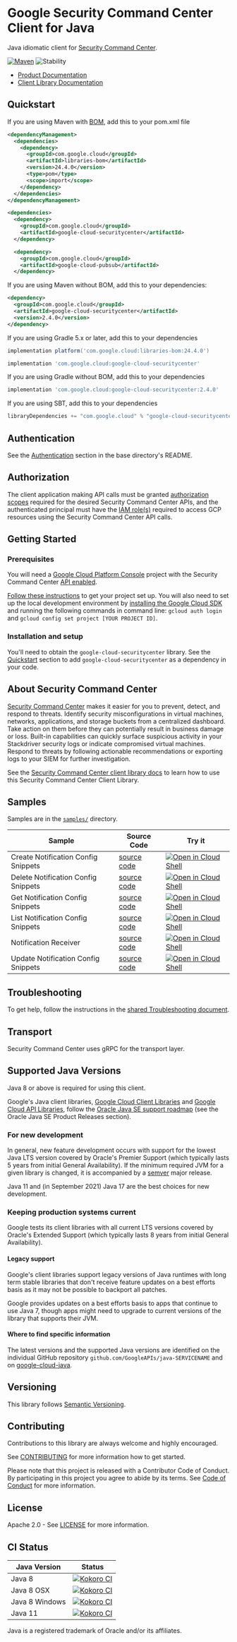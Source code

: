 # Google Security Command Center Client for Java

Java idiomatic client for [Security Command Center][product-docs].

[![Maven][maven-version-image]][maven-version-link]
![Stability][stability-image]

- [Product Documentation][product-docs]
- [Client Library Documentation][javadocs]


## Quickstart

If you are using Maven with [BOM][libraries-bom], add this to your pom.xml file

```xml
<dependencyManagement>
  <dependencies>
    <dependency>
      <groupId>com.google.cloud</groupId>
      <artifactId>libraries-bom</artifactId>
      <version>24.4.0</version>
      <type>pom</type>
      <scope>import</scope>
    </dependency>
  </dependencies>
</dependencyManagement>

<dependencies>
  <dependency>
    <groupId>com.google.cloud</groupId>
    <artifactId>google-cloud-securitycenter</artifactId>
  </dependency>

  <dependency>
    <groupId>com.google.cloud</groupId>
    <artifactId>google-cloud-pubsub</artifactId>
  </dependency>

```

If you are using Maven without BOM, add this to your dependencies:


```xml
<dependency>
  <groupId>com.google.cloud</groupId>
  <artifactId>google-cloud-securitycenter</artifactId>
  <version>2.4.0</version>
</dependency>

```

If you are using Gradle 5.x or later, add this to your dependencies

```Groovy
implementation platform('com.google.cloud:libraries-bom:24.4.0')

implementation 'com.google.cloud:google-cloud-securitycenter'
```
If you are using Gradle without BOM, add this to your dependencies

```Groovy
implementation 'com.google.cloud:google-cloud-securitycenter:2.4.0'
```

If you are using SBT, add this to your dependencies

```Scala
libraryDependencies += "com.google.cloud" % "google-cloud-securitycenter" % "2.4.0"
```

## Authentication

See the [Authentication][authentication] section in the base directory's README.

## Authorization

The client application making API calls must be granted [authorization scopes][auth-scopes] required for the desired Security Command Center APIs, and the authenticated principal must have the [IAM role(s)][predefined-iam-roles] required to access GCP resources using the Security Command Center API calls.

## Getting Started

### Prerequisites

You will need a [Google Cloud Platform Console][developer-console] project with the Security Command Center [API enabled][enable-api].

[Follow these instructions][create-project] to get your project set up. You will also need to set up the local development environment by
[installing the Google Cloud SDK][cloud-sdk] and running the following commands in command line:
`gcloud auth login` and `gcloud config set project [YOUR PROJECT ID]`.

### Installation and setup

You'll need to obtain the `google-cloud-securitycenter` library.  See the [Quickstart](#quickstart) section
to add `google-cloud-securitycenter` as a dependency in your code.

## About Security Command Center


[Security Command Center][product-docs] makes it easier for you to prevent, detect, and respond to threats. Identify security misconfigurations in virtual machines, networks, applications, and storage buckets from a centralized dashboard. Take action on them before they can potentially result in business damage or loss. Built-in capabilities can quickly surface suspicious activity in your Stackdriver security logs or indicate compromised virtual machines. Respond to threats by following actionable recommendations or exporting logs to your SIEM for further investigation.

See the [Security Command Center client library docs][javadocs] to learn how to
use this Security Command Center Client Library.





## Samples

Samples are in the [`samples/`](https://github.com/googleapis/java-securitycenter/tree/main/samples) directory.

| Sample                      | Source Code                       | Try it |
| --------------------------- | --------------------------------- | ------ |
| Create Notification Config Snippets | [source code](https://github.com/googleapis/java-securitycenter/blob/main/samples/snippets/src/main/java/com/google/cloud/examples/securitycenter/snippets/CreateNotificationConfigSnippets.java) | [![Open in Cloud Shell][shell_img]](https://console.cloud.google.com/cloudshell/open?git_repo=https://github.com/googleapis/java-securitycenter&page=editor&open_in_editor=samples/snippets/src/main/java/com/google/cloud/examples/securitycenter/snippets/CreateNotificationConfigSnippets.java) |
| Delete Notification Config Snippets | [source code](https://github.com/googleapis/java-securitycenter/blob/main/samples/snippets/src/main/java/com/google/cloud/examples/securitycenter/snippets/DeleteNotificationConfigSnippets.java) | [![Open in Cloud Shell][shell_img]](https://console.cloud.google.com/cloudshell/open?git_repo=https://github.com/googleapis/java-securitycenter&page=editor&open_in_editor=samples/snippets/src/main/java/com/google/cloud/examples/securitycenter/snippets/DeleteNotificationConfigSnippets.java) |
| Get Notification Config Snippets | [source code](https://github.com/googleapis/java-securitycenter/blob/main/samples/snippets/src/main/java/com/google/cloud/examples/securitycenter/snippets/GetNotificationConfigSnippets.java) | [![Open in Cloud Shell][shell_img]](https://console.cloud.google.com/cloudshell/open?git_repo=https://github.com/googleapis/java-securitycenter&page=editor&open_in_editor=samples/snippets/src/main/java/com/google/cloud/examples/securitycenter/snippets/GetNotificationConfigSnippets.java) |
| List Notification Config Snippets | [source code](https://github.com/googleapis/java-securitycenter/blob/main/samples/snippets/src/main/java/com/google/cloud/examples/securitycenter/snippets/ListNotificationConfigSnippets.java) | [![Open in Cloud Shell][shell_img]](https://console.cloud.google.com/cloudshell/open?git_repo=https://github.com/googleapis/java-securitycenter&page=editor&open_in_editor=samples/snippets/src/main/java/com/google/cloud/examples/securitycenter/snippets/ListNotificationConfigSnippets.java) |
| Notification Receiver | [source code](https://github.com/googleapis/java-securitycenter/blob/main/samples/snippets/src/main/java/com/google/cloud/examples/securitycenter/snippets/NotificationReceiver.java) | [![Open in Cloud Shell][shell_img]](https://console.cloud.google.com/cloudshell/open?git_repo=https://github.com/googleapis/java-securitycenter&page=editor&open_in_editor=samples/snippets/src/main/java/com/google/cloud/examples/securitycenter/snippets/NotificationReceiver.java) |
| Update Notification Config Snippets | [source code](https://github.com/googleapis/java-securitycenter/blob/main/samples/snippets/src/main/java/com/google/cloud/examples/securitycenter/snippets/UpdateNotificationConfigSnippets.java) | [![Open in Cloud Shell][shell_img]](https://console.cloud.google.com/cloudshell/open?git_repo=https://github.com/googleapis/java-securitycenter&page=editor&open_in_editor=samples/snippets/src/main/java/com/google/cloud/examples/securitycenter/snippets/UpdateNotificationConfigSnippets.java) |



## Troubleshooting

To get help, follow the instructions in the [shared Troubleshooting document][troubleshooting].

## Transport

Security Command Center uses gRPC for the transport layer.

## Supported Java Versions

Java 8 or above is required for using this client.

Google's Java client libraries,
[Google Cloud Client Libraries][cloudlibs]
and
[Google Cloud API Libraries][apilibs],
follow the
[Oracle Java SE support roadmap][oracle]
(see the Oracle Java SE Product Releases section).

### For new development

In general, new feature development occurs with support for the lowest Java
LTS version covered by  Oracle's Premier Support (which typically lasts 5 years
from initial General Availability). If the minimum required JVM for a given
library is changed, it is accompanied by a [semver][semver] major release.

Java 11 and (in September 2021) Java 17 are the best choices for new
development.

### Keeping production systems current

Google tests its client libraries with all current LTS versions covered by
Oracle's Extended Support (which typically lasts 8 years from initial
General Availability).

#### Legacy support

Google's client libraries support legacy versions of Java runtimes with long
term stable libraries that don't receive feature updates on a best efforts basis
as it may not be possible to backport all patches.

Google provides updates on a best efforts basis to apps that continue to use
Java 7, though apps might need to upgrade to current versions of the library
that supports their JVM.

#### Where to find specific information

The latest versions and the supported Java versions are identified on
the individual GitHub repository `github.com/GoogleAPIs/java-SERVICENAME`
and on [google-cloud-java][g-c-j].

## Versioning


This library follows [Semantic Versioning](http://semver.org/).



## Contributing


Contributions to this library are always welcome and highly encouraged.

See [CONTRIBUTING][contributing] for more information how to get started.

Please note that this project is released with a Contributor Code of Conduct. By participating in
this project you agree to abide by its terms. See [Code of Conduct][code-of-conduct] for more
information.


## License

Apache 2.0 - See [LICENSE][license] for more information.

## CI Status

Java Version | Status
------------ | ------
Java 8 | [![Kokoro CI][kokoro-badge-image-2]][kokoro-badge-link-2]
Java 8 OSX | [![Kokoro CI][kokoro-badge-image-3]][kokoro-badge-link-3]
Java 8 Windows | [![Kokoro CI][kokoro-badge-image-4]][kokoro-badge-link-4]
Java 11 | [![Kokoro CI][kokoro-badge-image-5]][kokoro-badge-link-5]

Java is a registered trademark of Oracle and/or its affiliates.

[product-docs]: https://cloud.google.com/security-command-center
[javadocs]: https://cloud.google.com/java/docs/reference/google-cloud-securitycenter/latest/history
[kokoro-badge-image-1]: http://storage.googleapis.com/cloud-devrel-public/java/badges/java-securitycenter/java7.svg
[kokoro-badge-link-1]: http://storage.googleapis.com/cloud-devrel-public/java/badges/java-securitycenter/java7.html
[kokoro-badge-image-2]: http://storage.googleapis.com/cloud-devrel-public/java/badges/java-securitycenter/java8.svg
[kokoro-badge-link-2]: http://storage.googleapis.com/cloud-devrel-public/java/badges/java-securitycenter/java8.html
[kokoro-badge-image-3]: http://storage.googleapis.com/cloud-devrel-public/java/badges/java-securitycenter/java8-osx.svg
[kokoro-badge-link-3]: http://storage.googleapis.com/cloud-devrel-public/java/badges/java-securitycenter/java8-osx.html
[kokoro-badge-image-4]: http://storage.googleapis.com/cloud-devrel-public/java/badges/java-securitycenter/java8-win.svg
[kokoro-badge-link-4]: http://storage.googleapis.com/cloud-devrel-public/java/badges/java-securitycenter/java8-win.html
[kokoro-badge-image-5]: http://storage.googleapis.com/cloud-devrel-public/java/badges/java-securitycenter/java11.svg
[kokoro-badge-link-5]: http://storage.googleapis.com/cloud-devrel-public/java/badges/java-securitycenter/java11.html
[stability-image]: https://img.shields.io/badge/stability-stable-green
[maven-version-image]: https://img.shields.io/maven-central/v/com.google.cloud/google-cloud-securitycenter.svg
[maven-version-link]: https://search.maven.org/search?q=g:com.google.cloud%20AND%20a:google-cloud-securitycenter&core=gav
[authentication]: https://github.com/googleapis/google-cloud-java#authentication
[auth-scopes]: https://developers.google.com/identity/protocols/oauth2/scopes
[predefined-iam-roles]: https://cloud.google.com/iam/docs/understanding-roles#predefined_roles
[iam-policy]: https://cloud.google.com/iam/docs/overview#cloud-iam-policy
[developer-console]: https://console.developers.google.com/
[create-project]: https://cloud.google.com/resource-manager/docs/creating-managing-projects
[cloud-sdk]: https://cloud.google.com/sdk/
[troubleshooting]: https://github.com/googleapis/google-cloud-common/blob/main/troubleshooting/readme.md#troubleshooting
[contributing]: https://github.com/googleapis/java-securitycenter/blob/main/CONTRIBUTING.md
[code-of-conduct]: https://github.com/googleapis/java-securitycenter/blob/main/CODE_OF_CONDUCT.md#contributor-code-of-conduct
[license]: https://github.com/googleapis/java-securitycenter/blob/main/LICENSE

[enable-api]: https://console.cloud.google.com/flows/enableapi?apiid=securitycenter.googleapis.com
[libraries-bom]: https://github.com/GoogleCloudPlatform/cloud-opensource-java/wiki/The-Google-Cloud-Platform-Libraries-BOM
[shell_img]: https://gstatic.com/cloudssh/images/open-btn.png

[semver]: https://semver.org/
[cloudlibs]: https://cloud.google.com/apis/docs/client-libraries-explained
[apilibs]: https://cloud.google.com/apis/docs/client-libraries-explained#google_api_client_libraries
[oracle]: https://www.oracle.com/java/technologies/java-se-support-roadmap.html
[g-c-j]: http://github.com/googleapis/google-cloud-java
